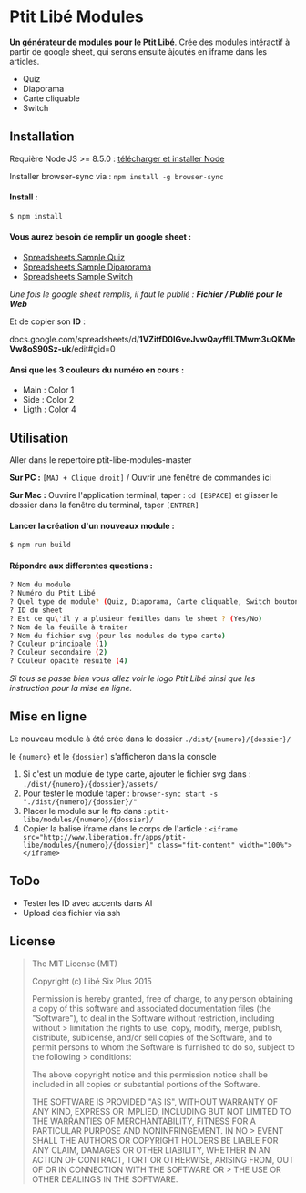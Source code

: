# Ptit Libé Modules

**Un générateur de modules pour le Ptit Libé**. Crée des modules intéractif à partir de google sheet, qui serons ensuite àjoutés en iframe dans les articles.

- Quiz
- Diaporama
- Carte cliquable
- Switch


## Installation
Requière Node JS >= 8.5.0 : [télécharger et installer Node](https://nodejs.org/fr/)

Installer browser-sync via : `npm install -g browser-sync`

#### Install :

```bash
$ npm install
```
#### Vous aurez besoin de remplir un google sheet :

- [Spreadsheets Sample Quiz](https://docs.google.com/spreadsheets/d/19kqdeE6oRR5GQEAHaQ2zvhQghzq55aNYqcHM-ZK4Zyk/edit?usp=sharing)
- [Spreadsheets Sample Diparorama](https://docs.google.com/spreadsheets/d/1AcNEA3-i9-_0DrukFVvOilf9yd2Y0rNS_hPBr-nQ9wQ/edit?usp=sharing)
- [Spreadsheets Sample Switch](https://docs.google.com/spreadsheets/d/1KZ_IEqJwxv-W9T0X27ychB83bBDBU0Eqjd38wObjMn0/edit?usp=sharing)

_Une fois le google sheet remplis, il faut le publié : **Fichier / Publié pour le Web**_

Et de copier son **ID** :

docs.google.com/spreadsheets/d/**1VZitfD0IGveJvwQayfflLTMwm3uQKMeVw8oS90Sz-uk**/edit#gid=0

#### Ansi que les 3 couleurs du numéro en cours :

- Main : Color 1
- Side : Color 2
- Ligth : Color 4


## Utilisation

Aller dans le repertoire ptit-libe-modules-master

**Sur PC :** `[MAJ + Clique droit]` / Ouvrir une fenêtre de commandes ici

**Sur Mac :** Ouvrire l'application terminal, taper : `cd [ESPACE]` et glisser le dossier dans la fenêtre du terminal, taper `[ENTRER]`

#### Lancer la création d'un nouveaux module :

```bash
$ npm run build
```
#### Répondre aux differentes questions :

```bash
? Nom du module
? Numéro du Ptit Libé
? Quel type de module? (Quiz, Diaporama, Carte cliquable, Switch bouton)
? ID du sheet
? Est ce qu\'il y a plusieur feuilles dans le sheet ? (Yes/No)
? Nom de la feuille à traiter
? Nom du fichier svg (pour les modules de type carte)
? Couleur principale (1)
? Couleur secondaire (2)
? Couleur opacité resuite (4)
```
_Si tous se passe bien vous allez voir le logo Ptit Libé ainsi que les instruction pour la mise en ligne._

## Mise en ligne
Le nouveau module à été crée dans le dossier `./dist/{numero}/{dossier}/`

le `{numero}` et le `{dossier}` s'afficheron dans la console

1. Si c'est un module de type carte, ajouter le fichier svg dans : `./dist/{numero}/{dossier}/assets/`
2. Pour tester le module taper : `browser-sync start -s "./dist/{numero}/{dossier}/"`
3. Placer le module sur le ftp dans : `ptit-libe/modules/{numero}/{dossier}/`
4. Copier la balise iframe dans le corps de l'article : `<iframe src="http://www.liberation.fr/apps/ptit-libe/modules/{numero}/{dossier}" class="fit-content" width="100%"></iframe>`

## ToDo

- Tester les ID avec accents dans AI
- Upload des fichier via ssh



## License

> The MIT License (MIT)
>
> Copyright (c) Libé Six Plus 2015
>
> Permission is hereby granted, free of charge, to any person obtaining a copy of this software and associated documentation files (the "Software"), to deal in the Software without restriction, including without > limitation the rights to use, copy, modify, merge, publish, distribute, sublicense, and/or sell copies of the Software, and to permit persons to whom the Software is furnished to do so, subject to the following > conditions:
>
> The above copyright notice and this permission notice shall be included in all copies or substantial portions of the Software.
>
> THE SOFTWARE IS PROVIDED "AS IS", WITHOUT WARRANTY OF ANY KIND, EXPRESS OR IMPLIED, INCLUDING BUT NOT LIMITED TO THE WARRANTIES OF MERCHANTABILITY, FITNESS FOR A PARTICULAR PURPOSE AND NONINFRINGEMENT. IN NO > EVENT SHALL THE AUTHORS OR COPYRIGHT HOLDERS BE LIABLE FOR ANY CLAIM, DAMAGES OR OTHER LIABILITY, WHETHER IN AN ACTION OF CONTRACT, TORT OR OTHERWISE, ARISING FROM, OUT OF OR IN CONNECTION WITH THE SOFTWARE OR > THE USE OR OTHER DEALINGS IN THE SOFTWARE.
